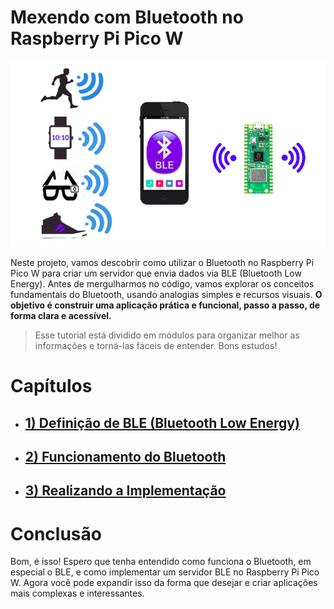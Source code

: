 # Mexendo com Bluetooth no Raspberry Pi Pico W

<p align="center">
    <img src="./images/picow-ble.png" alt="BLE no Pico W" width="600"/>
</p>

Neste projeto, vamos descobrir como utilizar o Bluetooth no Raspberry Pi Pico W para criar um servidor que envia dados via BLE (Bluetooth Low Energy). Antes de mergulharmos no código, vamos explorar os conceitos fundamentais do Bluetooth, usando analogias simples e recursos visuais. **O objetivo é construir uma aplicação prática e funcional, passo a passo, de forma clara e acessível.**
> Esse tutorial está dividido em módulos para organizar melhor as informações e torná-las fáceis de entender. Bons estudos!

# Capítulos

- ## [1) Definição de BLE (Bluetooth Low Energy)](tutorial/1-definicao-ble/definicao.md)
- ## [2) Funcionamento do Bluetooth](tutorial/2-funcionamento/funcionamento.md)
- ## [3) Realizando a Implementação](tutorial/3-implementacao/implementacao.md)

# Conclusão

Bom, é isso! Espero que tenha entendido como funciona o Bluetooth, em especial o BLE,  e como implementar um servidor BLE no Raspberry Pi Pico W. Agora você pode expandir isso da forma que desejar e criar aplicações mais complexas e interessantes.
